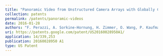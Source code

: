 ```yaml
---
title: "Panoramic Video from Unstructured Camera Arrays with Globally Consistent Parallax Removal"
collection: patents
permalink: /patents/panoramic-videos
date: 2016-01-28
authors: "F. Perazzi, A. Sorkine-Hornung, H. Zimmer, O. Wang, P. Kaufmann, S. Watson"
uri: https://patents.google.com/patent/US20160028950A1/
application: 14/339,253
publication: 20160028950 A1
type: US Patent
---
```

